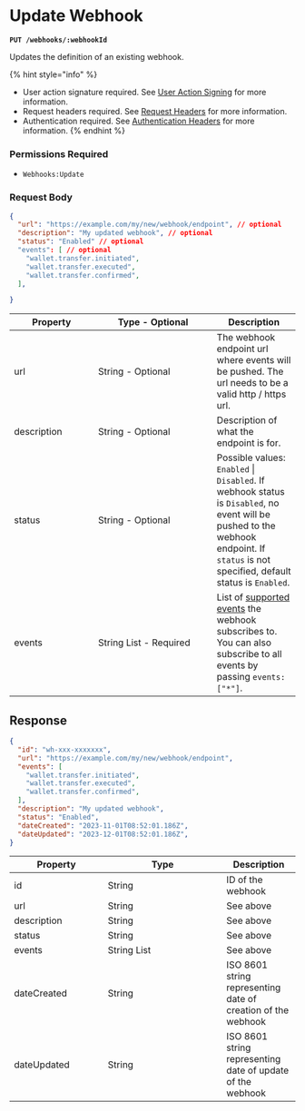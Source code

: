 # Update Webhook

**`PUT /webhooks/:webhookId`**

Updates the definition of an existing webhook. &#x20;

{% hint style="info" %}
* User action signature required. See [User Action Signing](../authentication/user-action-signing/) for more information.
* Request headers required. See [Request Headers](../../getting-started/request-headers.md) for more information.
* Authentication required. See [Authentication Headers](../../getting-started/request-headers.md#authentication-headers) for more information.
{% endhint %}

### Permissions Required

* `Webhooks:Update`

### Request Body

```json
{
  "url": "https://example.com/my/new/webhook/endpoint", // optional
  "description": "My updated webhook", // optional
  "status": "Enabled" // optional
  "events": [ // optional                             
    "wallet.transfer.initiated",
    "wallet.transfer.executed",
    "wallet.transfer.confirmed",
  ],

}
```

<table data-full-width="true"><thead><tr><th width="132.33333333333331">Property</th><th width="193">Type - Optional</th><th>Description</th></tr></thead><tbody><tr><td>url</td><td>String - Optional</td><td>The webhook endpoint url where events will be pushed. The url needs to be a valid http / https url.</td></tr><tr><td>description</td><td>String - Optional</td><td>Description of what the endpoint is for.</td></tr><tr><td>status</td><td>String - Optional</td><td>Possible values: <code>Enabled</code> | <code>Disabled</code>. If webhook status is <code>Disabled</code>, no event will be pushed to the webhook endpoint. If <code>status</code> is not specified, default status is <code>Enabled</code>.</td></tr><tr><td>events</td><td>String List - Required</td><td>List of <a href="./#supported-webhook-events">supported events</a> the webhook subscribes to. You can also subscribe to all events by passing  <code>events: ["*"]</code>.</td></tr></tbody></table>

## Response

```json
{
  "id": "wh-xxx-xxxxxxx",
  "url": "https://example.com/my/new/webhook/endpoint",
  "events": [
    "wallet.transfer.initiated",
    "wallet.transfer.executed",
    "wallet.transfer.confirmed",
  ],
  "description": "My updated webhook",
  "status": "Enabled",
  "dateCreated": "2023-11-01T08:52:01.186Z",
  "dateUpdated": "2023-12-01T08:52:01.186Z",
}
```



<table data-full-width="true"><thead><tr><th width="149.33333333333331">Property</th><th width="193">Type</th><th>Description</th></tr></thead><tbody><tr><td>id</td><td>String</td><td>ID of the webhook</td></tr><tr><td>url</td><td>String</td><td>See above</td></tr><tr><td>description</td><td>String</td><td>See above</td></tr><tr><td>status</td><td>String</td><td>See above</td></tr><tr><td>events</td><td>String List</td><td>See above</td></tr><tr><td>dateCreated</td><td>String</td><td>ISO 8601 string representing date of creation of the webhook</td></tr><tr><td>dateUpdated</td><td>String</td><td>ISO 8601 string representing date of update of the webhook</td></tr></tbody></table>

